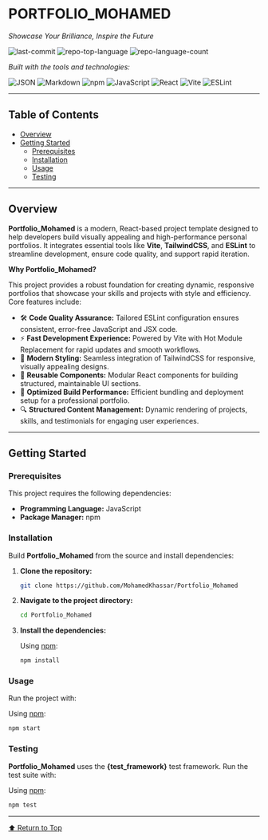 # PORTFOLIO_MOHAMED
*Showcase Your Brilliance, Inspire the Future*

![last-commit](https://img.shields.io/github/last-commit/MohamedKhassar/Portfolio_Mohamed?style=flat&logo=git&logoColor=white&color=0080ff)
![repo-top-language](https://img.shields.io/github/languages/top/MohamedKhassar/Portfolio_Mohamed?style=flat&color=0080ff)
![repo-language-count](https://img.shields.io/github/languages/count/MohamedKhassar/Portfolio_Mohamed?style=flat&color=0080ff)

*Built with the tools and technologies:*

![JSON](https://img.shields.io/badge/JSON-000000.svg?style=flat&logo=JSON&logoColor=white)
![Markdown](https://img.shields.io/badge/Markdown-000000.svg?style=flat&logo=Markdown&logoColor=white)
![npm](https://img.shields.io/badge/npm-CB3837.svg?style=flat&logo=npm&logoColor=white)
![JavaScript](https://img.shields.io/badge/JavaScript-F7DF1E.svg?style=flat&logo=JavaScript&logoColor=black)
![React](https://img.shields.io/badge/React-61DAFB.svg?style=flat&logo=React&logoColor=black)
![Vite](https://img.shields.io/badge/Vite-646CFF.svg?style=flat&logo=Vite&logoColor=white)
![ESLint](https://img.shields.io/badge/ESLint-4B32C3.svg?style=flat&logo=ESLint&logoColor=white)

---

## Table of Contents
- [Overview](#overview)
- [Getting Started](#getting-started)
  - [Prerequisites](#prerequisites)
  - [Installation](#installation)
  - [Usage](#usage)
  - [Testing](#testing)

---

## Overview

**Portfolio_Mohamed** is a modern, React-based project template designed to help developers build visually appealing and high-performance personal portfolios. It integrates essential tools like **Vite**, **TailwindCSS**, and **ESLint** to streamline development, ensure code quality, and support rapid iteration.

**Why Portfolio_Mohamed?**

This project provides a robust foundation for creating dynamic, responsive portfolios that showcase your skills and projects with style and efficiency.  
Core features include:

- 🛠️ **Code Quality Assurance:** Tailored ESLint configuration ensures consistent, error-free JavaScript and JSX code.  
- ⚡ **Fast Development Experience:** Powered by Vite with Hot Module Replacement for rapid updates and smooth workflows.  
- 🎨 **Modern Styling:** Seamless integration of TailwindCSS for responsive, visually appealing designs.  
- 🧩 **Reusable Components:** Modular React components for building structured, maintainable UI sections.  
- 🚀 **Optimized Build Performance:** Efficient bundling and deployment setup for a professional portfolio.  
- 🔍 **Structured Content Management:** Dynamic rendering of projects, skills, and testimonials for engaging user experiences.  

---

## Getting Started

### Prerequisites

This project requires the following dependencies:

- **Programming Language:** JavaScript  
- **Package Manager:** npm  

### Installation

Build **Portfolio_Mohamed** from the source and install dependencies:

1. **Clone the repository:**
   ```sh
   git clone https://github.com/MohamedKhassar/Portfolio_Mohamed
    ```
2. **Navigate to the project directory:**

   ```sh
   cd Portfolio_Mohamed
   ```

3. **Install the dependencies:**

   Using [npm](https://www.npmjs.com/):

   ```sh
   npm install
   ```

### Usage

Run the project with:

Using [npm](https://www.npmjs.com/):

```sh
npm start
```

### Testing

**Portfolio\_Mohamed** uses the **{test\_framework}** test framework.
Run the test suite with:

Using [npm](https://www.npmjs.com/):

```sh
npm test
```

---

[⬆ Return to Top](#portfolio_mohamed)
